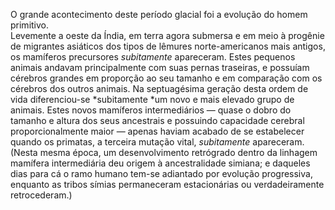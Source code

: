 ﻿O grande acontecimento deste período glacial foi a evolução do homem primitivo. <br />Levemente a oeste da Índia, em terra agora submersa e em meio à progênie de migrantes asiáticos dos tipos de lêmures norte-americanos mais antigos, os mamíferos precursores *subitamente* apareceram. Estes pequenos animais andavam principalmente com suas pernas traseiras, e possuíam cérebros grandes em proporção ao seu tamanho e em comparação com os cérebros dos outros animais. Na septuagésima geração desta ordem de vida diferenciou-se *subitamente *um novo e mais elevado grupo de animais. Estes novos mamíferos intermediários — quase o dobro do tamanho e altura dos seus ancestrais e possuindo capacidade cerebral proporcionalmente maior  — apenas haviam acabado de se estabelecer quando os primatas, a terceira mutação vital, *subitamente* apareceram. (Nesta mesma época, um desenvolvimento retrógrado dentro da linhagem mamífera intermediária deu origem à ancestralidade simiana; e daqueles dias para cá o ramo humano tem-se adiantado por evolução progressiva, enquanto as tribos símias permaneceram estacionárias ou verdadeiramente retrocederam.)